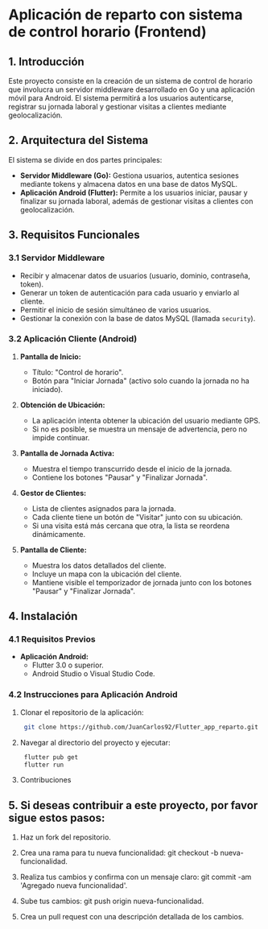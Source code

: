 # Aplicación de reparto con sistema de control horario (Frontend)

## 1. Introducción
Este proyecto consiste en la creación de un sistema de control de horario que involucra un servidor middleware desarrollado en Go y una aplicación móvil para Android. El sistema permitirá a los usuarios autenticarse, registrar su jornada laboral y gestionar visitas a clientes mediante geolocalización.

## 2. Arquitectura del Sistema
El sistema se divide en dos partes principales:
- **Servidor Middleware (Go):** Gestiona usuarios, autentica sesiones mediante tokens y almacena datos en una base de datos MySQL.
- **Aplicación Android (Flutter):** Permite a los usuarios iniciar, pausar y finalizar su jornada laboral, además de gestionar visitas a clientes con geolocalización.

## 3. Requisitos Funcionales

### 3.1 Servidor Middleware
- Recibir y almacenar datos de usuarios (usuario, dominio, contraseña, token).
- Generar un token de autenticación para cada usuario y enviarlo al cliente.
- Permitir el inicio de sesión simultáneo de varios usuarios.
- Gestionar la conexión con la base de datos MySQL (llamada `security`).

### 3.2 Aplicación Cliente (Android)
1. **Pantalla de Inicio:**
   - Título: "Control de horario".
   - Botón para "Iniciar Jornada" (activo solo cuando la jornada no ha iniciado).
   
2. **Obtención de Ubicación:**
   - La aplicación intenta obtener la ubicación del usuario mediante GPS.
   - Si no es posible, se muestra un mensaje de advertencia, pero no impide continuar.

3. **Pantalla de Jornada Activa:**
   - Muestra el tiempo transcurrido desde el inicio de la jornada.
   - Contiene los botones "Pausar" y "Finalizar Jornada".

4. **Gestor de Clientes:**
   - Lista de clientes asignados para la jornada.
   - Cada cliente tiene un botón de "Visitar" junto con su ubicación.
   - Si una visita está más cercana que otra, la lista se reordena dinámicamente.

5. **Pantalla de Cliente:**
   - Muestra los datos detallados del cliente.
   - Incluye un mapa con la ubicación del cliente.
   - Mantiene visible el temporizador de jornada junto con los botones "Pausar" y "Finalizar Jornada".

## 4. Instalación

### 4.1 Requisitos Previos

- **Aplicación Android:**
  - Flutter 3.0 o superior.
  - Android Studio o Visual Studio Code.

### 4.2 Instrucciones para Aplicación Android
1. Clonar el repositorio de la aplicación:
   ```bash
    git clone https://github.com/JuanCarlos92/Flutter_app_reparto.git
   ```
2. Navegar al directorio del proyecto y ejecutar:
   ```bash
    flutter pub get
    flutter run
   ```
5. Contribuciones

## 5. Si deseas contribuir a este proyecto, por favor sigue estos pasos:

1. Haz un fork del repositorio.

2. Crea una rama para tu nueva funcionalidad: git checkout -b nueva-funcionalidad.

3. Realiza tus cambios y confirma con un mensaje claro: git commit -am 'Agregado nueva funcionalidad'.

4. Sube tus cambios: git push origin nueva-funcionalidad.

5. Crea un pull request con una descripción detallada de los cambios.

